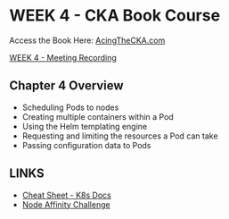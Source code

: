 # WEEK 4 - CKA Book Course

Access the Book Here: [AcingTheCKA.com](https://acingthecka.com)

[WEEK 4 - Meeting Recording](https://community.kubeskills.com/c/meetings/deploying-applications-in-kubernetes-chapter-4-review)

## Chapter 4 Overview
- Scheduling Pods to nodes
- Creating multiple containers within a Pod
- Using the Helm templating engine
- Requesting and limiting the resources a Pod can take
- Passing configuration data to Pods

## LINKS

- [Cheat Sheet - K8s Docs](https://kubernetes.io/pt-br/docs/reference/kubectl/cheatsheet/)
- [Node Affinity Challenge](https://killercoda.com/chadmcrowell/course/cka/node-affinity)
